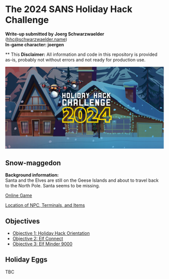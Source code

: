
# The 2024 SANS Holiday Hack Challenge
**Write-up submitted by Joerg Schwarzwaelder** (hhc@schwarzwaelder.name)  
**In-game character: joergen** 

** This
**Disclaimer:** All information and code in this repository is provided as-is, probably not without errors and not ready for production use.

![HHC2024 Logo](images/holidayhack2024.png) 

## Snow-maggedon

**Background information:**  
Santa and the Elves are still on the Geese Islands and about to travel back to the North Pole.
Santa seems to be missing.

[Online Game](https://2024.holidayhackchallenge.com/)

[Location of NPC, Terminals, and Items](Directory.md)

## Objectives

 - [Objective 1: Holiday Hack Orientation](Objective-1)
 - [Objective 2: Elf Connect](Objective-2)
 - [Objective 3: Elf Minder 9000](Objective-3)

## Holiday Eggs
TBC
<!--stackedit_data:
eyJoaXN0b3J5IjpbLTEzNjk0NTI4NjIsOTU3ODk0MzU0LDEzNj
MzMzc3NV19
-->